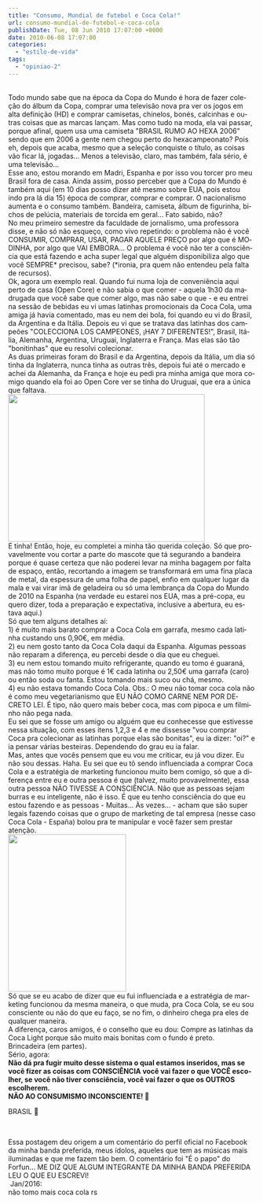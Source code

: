 ```yaml
---
title: "Consumo, Mundial de futebol e Coca Cola!"
url: consumo-mundial-de-futebol-e-coca-cola
publishDate: Tue, 08 Jun 2010 17:07:00 +0000
date: 2010-06-08 17:07:00
categories: 
  - "estilo-de-vida"
tags: 
  - "opiniao-2"
---
```

<div></div>
&nbsp;
<div><span lang="PT-BR"><span lang="PT-BR">Todo mundo sabe que na época da Copa do Mundo é hora de fazer coleção do álbum da Copa, comprar uma televisão nova pra ver os jogos em alta definição (HD) e comprar camisetas, chinelos, bonés, calcinhas e outras coisas que as marcas lançam. Mas como tudo na moda, ela vai passar, porque afinal, quem usa uma camiseta "BRASIL RUMO AO HEXA 2006" sendo que em 2006 a gente nem chegou perto do hexacampeonato? Pois eh, depois que acaba, mesmo que a seleção conquiste o título, as coisas vão ficar lá, jogadas... Menos a televisão, claro, mas também, fala sério, é uma televisão... </span></span>&nbsp;

</div>
<div><span lang="PT-BR"><span lang="PT-BR">Esse ano, estou morando em Madri, Espanha e por isso vou torcer pro meu Brasil fora de casa. Ainda assim, posso perceber que a Copa do Mundo é também aqui (em 10 dias posso dizer até mesmo sobre EUA, pois estou indo pra lá dia 15) época de comprar, comprar e comprar. O nacionalismo aumenta e o consumo também. Bandeira, camiseta, álbum de figurinha, bichos de pelúcia, materiais de torcida em geral... Fato sabido, não? </span></span>&nbsp;

</div>
<div><span lang="PT-BR"><span lang="PT-BR">No meu primeiro semestre da faculdade de jornalismo, uma professora disse, e não só não esqueço, como vivo repetindo: o problema não é você CONSUMIR, COMPRAR, USAR, PAGAR AQUELE PREÇO por algo que é MODINHA, por algo que VAI EMBORA... O problema é você não ter a consciência que está fazendo e acha super legal que alguém disponibiliza algo que você SEMPRE* precisou, sabe? (*ironia, pra quem não entendeu pela falta de recursos).</span></span>&nbsp;

</div>
<div><span lang="PT-BR"><span lang="PT-BR">Ok, agora um exemplo real. Quando fui numa loja de conveniência aqui perto de casa (Open Core) e não sabia o que comer - aquela 1h30 da madrugada que você sabe que comer algo, mas não sabe o que - e eu entrei na sessão de bebidas eu vi umas latinhas promocionais da Coca Cola, uma amiga já havia comentado, mas eu nem dei bola, foi quando eu vi do Brasil, da Argentina e da Itália. Depois eu vi que se tratava das latinhas dos campeões "COLECCIONA LOS CAMPEONES, ¡HAY 7 DIFERENTES!", Brasil, Itália, Alemanha, Argentina, Uruguai, Inglaterra e França. Mas elas são tão "bonitinhas" que eu resolvi colecionar.</span></span>&nbsp;

</div>
<div><span lang="PT-BR">As duas primeiras foram do Brasil e da Argentina, depois da Itália, um dia só tinha da Inglaterra, nunca tinha as outras três, depois fui até o mercado e achei da Alemanha, da França e hoje eu pedi pra minha amiga que mora comigo quando ela foi ao Open Core ver se tinha do Uruguai, que era a única que faltava.</span>
<span lang="PT-BR">
</span>
<div><a href="http://3.bp.blogspot.com/_BzqI_RDZ6O4/TA54nbj9AQI/AAAAAAAACEc/PoS0Z2MFZt0/s1600/DSC02391.JPG"><img src="http://3.bp.blogspot.com/_BzqI_RDZ6O4/TA54nbj9AQI/AAAAAAAACEc/PoS0Z2MFZt0/s400/DSC02391.JPG" alt="" width="400" height="300" border="0" /></a></div>
</div>
<div><span lang="PT-BR">
</span>
<div><span lang="PT-BR"><span lang="PT-BR">E tinha! Então, hoje, eu completei a minha tão querida coleção. Só que provavelmente vou cortar a parte do mascote que tá segurando a bandeira porque é quase certeza que não poderei levar na minha bagagem por falta de espaço, então, recortando a imagem se transformará em uma fina placa de metal, da espessura de uma folha de papel, enfio em qualquer lugar da mala e vai virar imã de geladeira ou só uma lembrança da Copa do Mundo de 2010 na Espanha (na verdade eu estarei nos EUA, mas a pré-copa, eu quero dizer, toda a preparação e expectativa, inclusive a abertura, eu estava aqui.)</span></span>&nbsp;

</div>
</div>
<div><span lang="PT-BR"><span lang="PT-BR">Só que tem alguns detalhes aí:</span></span>&nbsp;

</div>
<div><span lang="PT-BR"><span lang="PT-BR">
1) é muito mais barato comprar a Coca Cola em garrafa, mesmo cada latinha custando uns 0,90€, em média.</span></span>&nbsp;

</div>
<div><span lang="PT-BR"><span lang="PT-BR">
2) eu nem gosto tanto da Coca Cola daqui da Espanha. Algumas pessoas não reparam a diferença, eu percebi desde o dia que eu cheguei.</span></span>&nbsp;

</div>
<div><span lang="PT-BR"><span lang="PT-BR">
3) eu nem estou tomando muito refrigerante, quando eu tomo é guaraná, mas não tomo muito porque é 1€ cada latinha ou 2,50€ uma garrafa (caro) ou então soda ou fanta. Estou tomando mais suco ou chá, mesmo.</span></span>&nbsp;

</div>
<div><span lang="PT-BR"><span lang="PT-BR">
4) eu não estava tomando Coca Cola. Obs.: O meu não tomar coca cola não é como meu vegetarianismo que EU NÃO COMO CARNE NEM POR DECRETO LEI. É tipo, não quero mais beber coca, mas com pipoca e um filminho não pega nada.</span></span>&nbsp;

</div>
<div><span lang="PT-BR"><span lang="PT-BR">Eu sei que se fosse um amigo ou alguém que eu conhecesse que estivesse nessa situação, com esses itens 1,2,3 e 4 e me dissesse "vou comprar Coca pra colecionar as latinhas porque elas são bonitas", eu ia dizer: "oi?" e ia pensar várias besteiras. Dependendo do grau eu ia falar.</span></span>&nbsp;

</div>
<div><span lang="PT-BR"><span lang="PT-BR">Mas, antes que vocês pensem que eu vou
me criticar, eu já vou dizer. Eu não sou dessas. Haha. Eu sei que eu tô sendo influenciada a comprar Coca Cola e a estratégia de marketing funcionou muito bem comigo, só que a diferença entre eu e outra pessoa é que (talvez, muito provavelmente), essa outra pessoa NÃO TIVESSE A CONSCIÊNCIA. Não que as pessoas sejam burras e eu inteligente, não é isso. É que eu tenho consciência do que eu estou fazendo e as pessoas - Muitas... Às vezes... - acham que são super legais fazendo coisas que o grupo de marketing de tal empresa (nesse caso Coca Cola - España) bolou pra te manipular e você fazer sem prestar atenção. </span></span>&nbsp;
<span lang="PT-BR">
</span>
<div>
<a href="http://4.bp.blogspot.com/_BzqI_RDZ6O4/TA9JdCfeZwI/AAAAAAAACEs/fXn37U1j13M/s1600/DSC02394.JPG"><img src="http://4.bp.blogspot.com/_BzqI_RDZ6O4/TA9JdCfeZwI/AAAAAAAACEs/fXn37U1j13M/s320/DSC02394.JPG" alt="" width="240" height="320" border="0" /></a></div>
<span lang="PT-BR">
</span></div>
<div><span lang="PT-BR"><span lang="PT-BR">Só que se eu acabo de dizer que eu fui influenciada e a estratégia de marketing funcionou da mesma maneira, o que muda, pra Coca Cola, se eu sou consciente ou não do que eu faço, se no fim, o dinheiro chega pra eles de qualquer maneira.</span></span>&nbsp;

</div>
<div><span lang="PT-BR"><span lang="PT-BR">A diferença, caros amigos, é o conselho que eu dou:
Compre as latinhas da Coca Light porque são muito mais bonitas com o fundo é preto.</span></span>&nbsp;

</div>
<div><span lang="PT-BR"><span lang="PT-BR">Brincadeira (em partes).</span></span>&nbsp;

</div>
<div><span lang="PT-BR"><span lang="PT-BR">
Sério, agora:</span></span>&nbsp;

</div>
<div><b><b><span lang="PT-BR">Não dá pra fugir muito desse sistema o qual estamos inseridos, mas se você fizer as coisas com CONSCIÊNCIA você vai fazer o que VOCÊ escolher, se você não tiver consciência, você vai fazer o que os OUTROS escolherem.</span></b></b>&nbsp;

</div>
<div><b>NÃO AO CONSUMISMO INCONSCIENTE! 🙂</b>&nbsp;

</div>
<div>

BRASIL 🙂
<div>

&nbsp;

</div>
</div>
<div></div>
<div></div>
<div></div>
<div>
Essa postagem deu origem a um comentário do perfil oficial no Facebook da minha banda preferida, meus ídolos, aqueles que tem as músicas mais iluminadas e que me fazem tão bem. O comentário foi "É o papo" do Forfun... ME DIZ QUE ALGUM INTEGRANTE DA MINHA BANDA PREFERIDA LEU O QUE EU ESCREVI!

</div>
<div> Jan/2016:</div>
<div>não tomo mais coca cola rs</div>
